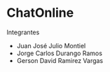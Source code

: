 # ChatOnline

Integrantes

- Juan José Julio Montiel
- Jorge Carlos Durango Ramos
- Gerson David Ramirez Vargas